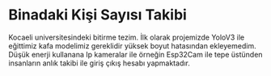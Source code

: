 # Binadaki Kişi Sayısı Takibi
Kocaeli universitesindeki bitirme tezim.
İlk olarak projemizde YoloV3 ile eğittimiz kafa modelimiz gereklidir yüksek boyut hatasından ekleyemedim.
Düşük enerji kullanana Ip kameralar ile örneğin Esp32Cam ile tepe üstünden insanların anlık takibi ile giriş çıkış hesabı yapmaktadır.
